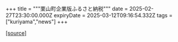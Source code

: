 +++
title = """栗山町企業版ふるさと納税"""
date = 2025-02-27T23:30:00.000Z
expiryDate = 2025-03-12T09:16:54.332Z
tags = ["kuriyama","news"]
+++


[[source]](https://www.town.kuriyama.hokkaido.jp/soshiki/31/14671.html)
